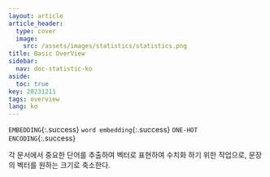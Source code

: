 ```yaml
---
layout: article
article_header:
  type: cover
  image:
    src: /assets/images/statistics/statistics.png
title: Basic OverView
sidebar:
  nav: doc-statistic-ko
aside:
  toc: true
key: 20231211
tags: overview
lang: ko
---
```


`EMBEDDING`{:.success} `word embedding`{:.success} `ONE-HOT ENCODING`{:.success}

각 문서에서 중요한 단어를 추출하여 벡터로 표현하여 수치화 하기 위한 작업으로, 문장의 벡터를 원하는 크기로 축소한다.

<!--more-->
